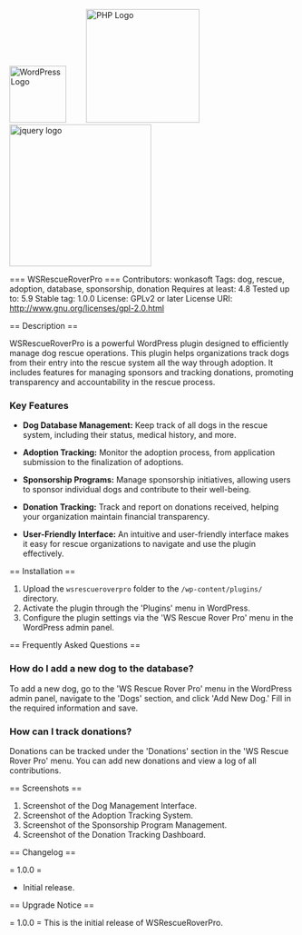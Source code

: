 <img src="https://upload.wikimedia.org/wikipedia/commons/thumb/9/98/WordPress_blue_logo.svg/1200px-WordPress_blue_logo.svg.png" alt="WordPress Logo" width="100">	&nbsp;&nbsp;&nbsp; &nbsp;&nbsp;&nbsp;	<img src="https://www.php.net/images/logos/php-logo.svg" alt="PHP Logo" width="200">	&nbsp;&nbsp;&nbsp; &nbsp;&nbsp;&nbsp;	<img src="https://upload.wikimedia.org/wikipedia/en/thumb/9/9e/JQuery_logo.svg/1280px-JQuery_logo.svg.png" alt="jquery logo" width="250">



=== WSRescueRoverPro ===
Contributors: wonkasoft
Tags: dog, rescue, adoption, database, sponsorship, donation
Requires at least: 4.8
Tested up to: 5.9
Stable tag: 1.0.0
License: GPLv2 or later
License URI: http://www.gnu.org/licenses/gpl-2.0.html


== Description ==

WSRescueRoverPro is a powerful WordPress plugin designed to efficiently manage dog rescue operations. This plugin helps organizations track dogs from their entry into the rescue system all the way through adoption. It includes features for managing sponsors and tracking donations, promoting transparency and accountability in the rescue process.

### Key Features

- **Dog Database Management:** Keep track of all dogs in the rescue system, including their status, medical history, and more.

- **Adoption Tracking:** Monitor the adoption process, from application submission to the finalization of adoptions.

- **Sponsorship Programs:** Manage sponsorship initiatives, allowing users to sponsor individual dogs and contribute to their well-being.

- **Donation Tracking:** Track and report on donations received, helping your organization maintain financial transparency.

- **User-Friendly Interface:** An intuitive and user-friendly interface makes it easy for rescue organizations to navigate and use the plugin effectively.

== Installation ==

1. Upload the `wsrescueroverpro` folder to the `/wp-content/plugins/` directory.
2. Activate the plugin through the 'Plugins' menu in WordPress.
3. Configure the plugin settings via the 'WS Rescue Rover Pro' menu in the WordPress admin panel.

== Frequently Asked Questions ==

### How do I add a new dog to the database?

To add a new dog, go to the 'WS Rescue Rover Pro' menu in the WordPress admin panel, navigate to the 'Dogs' section, and click 'Add New Dog.' Fill in the required information and save.

### How can I track donations?

Donations can be tracked under the 'Donations' section in the 'WS Rescue Rover Pro' menu. You can add new donations and view a log of all contributions.

== Screenshots ==

1. Screenshot of the Dog Management Interface.
2. Screenshot of the Adoption Tracking System.
3. Screenshot of the Sponsorship Program Management.
4. Screenshot of the Donation Tracking Dashboard.

== Changelog ==

= 1.0.0 =
* Initial release.

== Upgrade Notice ==

= 1.0.0 =
This is the initial release of WSRescueRoverPro.
